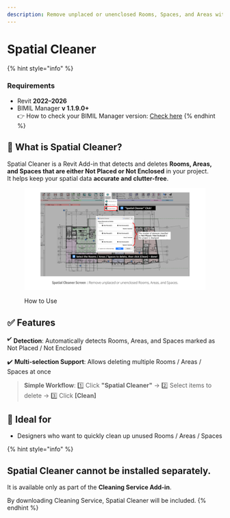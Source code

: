 ```yaml
---
description: Remove unplaced or unenclosed Rooms, Spaces, and Areas with one click.
---
```


# Spatial Cleaner

{% hint style="info" %}
### **Requirements**

* Revit **2022–2026**
* BIMIL Manager **v 1.1.9.0+**\
  👉 How to check your BIMIL Manager version:  [Check here](../../get-started/check-and-update-bimil-manager-version.md)
{% endhint %}

## 📌 **What is Spatial Cleaner?**

Spatial Cleaner is a Revit Add-in that detects and deletes **Rooms, Areas, and Spaces that are either Not Placed or Not Enclosed** in your project.\
It helps keep your spatial data **accurate and clutter-free**.

<figure><img src="../../.gitbook/assets/Cleaning Service 4.png" alt=""><figcaption><p>How to Use</p></figcaption></figure>

## ✅ **Features**

<sup>✔️</sup> **Detection**: Automatically detects Rooms, Areas, and Spaces marked as Not Placed / Not Enclosed

✔️ **Multi-selection Support**: Allows deleting multiple Rooms / Areas / Spaces at once

> **Simple Workflow**: 1️⃣ Click **"Spatial Cleaner"** → 2️⃣ Select items to delete → 3️⃣ Click **\[Clean]**

## 💼 **Ideal for**

* Designers who want to quickly clean up unused Rooms / Areas / Spaces

{% hint style="info" %}
## Spatial Cleaner cannot be installed separately.

It is available only as part of the **Cleaning Service Add-in**.

By downloading Cleaning Service, Spatial Cleaner will be included.
{% endhint %}
